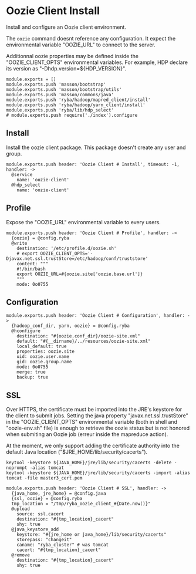 
# Oozie Client Install

Install and configure an Oozie client environment.

The `oozie` command doesnt reference any configuration. It expect the
environmental variable "OOZIE_URL" to connect to the server.

Additionnal oozie properties may be defined inside the "OOZIE_CLIENT_OPTS"
environmental variables. For example, HDP declare its version as
"-Dhdp.version=${HDP_VERSION}".

    module.exports = []
    module.exports.push 'masson/bootstrap'
    module.exports.push 'masson/bootstrap/utils'
    module.exports.push 'masson/commons/java'
    module.exports.push 'ryba/hadoop/mapred_client/install'
    module.exports.push 'ryba/hadoop/yarn_client/install'
    module.exports.push 'ryba/lib/hdp_select'
    # module.exports.push require('./index').configure

## Install

Install the oozie client package. This package doesn't create any user and group.

    module.exports.push header: 'Oozie Client # Install', timeout: -1, handler: ->
      @service
        name: 'oozie-client'
      @hdp_select
        name: 'oozie-client'

## Profile

Expose the "OOZIE_URL" environmental variable to every users.

    module.exports.push header: 'Oozie Client # Profile', handler: ->
      {oozie} = @config.ryba
      @write
        destination: '/etc/profile.d/oozie.sh'
        # export OOZIE_CLIENT_OPTS='-Djavax.net.ssl.trustStore=/etc/hadoop/conf/truststore'
        content: """
        #!/bin/bash
        export OOZIE_URL=#{oozie.site['oozie.base.url']}
        """
        mode: 0o0755

## Configuration

    module.exports.push header: 'Oozie Client # Configuration', handler: ->
      {hadoop_conf_dir, yarn, oozie} = @config.ryba
      @hconfigure
        destination: "#{oozie.conf_dir}/oozie-site.xml"
        default: "#{__dirname}/../resources/oozie-site.xml"
        local_default: true
        properties: oozie.site
        uid: oozie.user.name
        gid: oozie.group.name
        mode: 0o0755
        merge: true
        backup: true

## SSL

Over HTTPS, the certificate must be imported into the JRE's keystore for the
client to submit jobs. Setting the java property "javax.net.ssl.trustStore"
in the "OOZIE_CLIENT_OPTS" environmental variable (both in shell and
"oozie-env.sh" file) is enough to retrieve the oozie status but is not honored
when submiting an Oozie job (erreur inside the mapreduce action).

At the moment, we only support adding the certificate authority into the default
Java location ("$JRE_HOME/lib/security/cacerts").

```
keytool -keystore ${JAVA_HOME}/jre/lib/security/cacerts -delete -noprompt -alias tomcat
keytool -keystore ${JAVA_HOME}/jre/lib/security/cacerts -import -alias tomcat -file master3_cert.pem
```

    module.exports.push header: 'Oozie Client # SSL', handler: ->
      {java_home, jre_home} = @config.java
      {ssl, oozie} = @config.ryba
      tmp_location = "/tmp/ryba_oozie_client_#{Date.now()}"
      @upload
        source: ssl.cacert
        destination: "#{tmp_location}_cacert"
        shy: true
      @java_keystore_add
        keystore: "#{jre_home or java_home}/lib/security/cacerts"
        storepass: "changeit"
        caname: "ryba_cluster" # was tomcat
        cacert: "#{tmp_location}_cacert"
      @remove
        destination: "#{tmp_location}_cacert"
        shy: true
